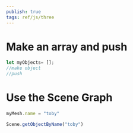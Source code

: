 ```yaml
---
publish: true
tags: ref/js/three
---
```

# Make an array and push
```javascript
let myObjects= [];
//make object
//push

```

# Use the Scene Graph
```javascript
myMesh.name = "toby"

Scene.getObjectByName("toby")

```

